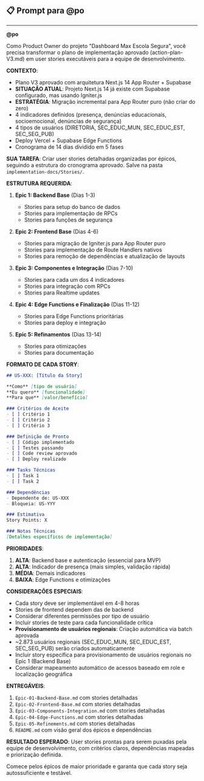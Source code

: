 ## 📋 **Prompt para @po**

---

**@po**

Como Product Owner do projeto "Dashboard Max Escola Segura", você precisa transformar o plano de implementação aprovado (action-plan-V3.md) em user stories executáveis para a equipe de desenvolvimento.

**CONTEXTO**: 
- Plano V3 aprovado com arquitetura Next.js 14 App Router + Supabase
- **SITUAÇÃO ATUAL**: Projeto Next.js 14 já existe com Supabase configurado, mas usando Igniter.js
- **ESTRATÉGIA**: Migração incremental para App Router puro (não criar do zero)
- 4 indicadores definidos (presença, denúncias educacionais, socioemocional, denúncias de segurança)
- 4 tipos de usuários (DIRETORIA, SEC_EDUC_MUN, SEC_EDUC_EST, SEC_SEG_PUB)
- Deploy Vercel + Supabase Edge Functions
- Cronograma de 14 dias dividido em 5 fases

**SUA TAREFA**:
Criar user stories detalhadas organizadas por épicos, seguindo a estrutura do cronograma aprovado. Salve na pasta `implementation-docs/Stories/`.

**ESTRUTURA REQUERIDA**:

1. **Epic 1: Backend Base** (Dias 1-3)
   - Stories para setup do banco de dados
   - Stories para implementação de RPCs
   - Stories para funções de segurança

2. **Epic 2: Frontend Base** (Dias 4-6) 
   - Stories para migração de Igniter.js para App Router puro
   - Stories para implementação de Route Handlers nativos
   - Stories para remoção de dependências e atualização de layouts

3. **Epic 3: Componentes e Integração** (Dias 7-10)
   - Stories para cada um dos 4 indicadores
   - Stories para integração com RPCs
   - Stories para Realtime updates

4. **Epic 4: Edge Functions e Finalização** (Dias 11-12)
   - Stories para Edge Functions prioritárias
   - Stories para deploy e integração

5. **Epic 5: Refinamentos** (Dias 13-14)
   - Stories para otimizações
   - Stories para documentação

**FORMATO DE CADA STORY**:
```markdown
## US-XXX: [Título da Story]

**Como** [tipo de usuário]  
**Eu quero** [funcionalidade]  
**Para que** [valor/benefício]

### Critérios de Aceite
- [ ] Critério 1
- [ ] Critério 2
- [ ] Critério 3

### Definição de Pronto
- [ ] Código implementado
- [ ] Testes passando
- [ ] Code review aprovado
- [ ] Deploy realizado

### Tasks Técnicas
- [ ] Task 1
- [ ] Task 2

### Dependências
- Dependente de: US-XXX
- Bloqueia: US-YYY

### Estimativa
Story Points: X

### Notas Técnicas
[Detalhes específicos de implementação]
```

**PRIORIDADES**:
1. **ALTA**: Backend base e autenticação (essencial para MVP)
2. **ALTA**: Indicador de presença (mais simples, validação rápida)
3. **MÉDIA**: Demais indicadores 
4. **BAIXA**: Edge Functions e otimizações

**CONSIDERAÇÕES ESPECIAIS**:
- Cada story deve ser implementável em 4-8 horas
- Stories de frontend dependem das de backend
- Considerar diferentes permissões por tipo de usuário
- Incluir stories de teste para cada funcionalidade crítica
- **Provisionamento de usuários regionais**: Criação automática via batch aprovada
- ~2.873 usuários regionais (SEC_EDUC_MUN, SEC_EDUC_EST, SEC_SEG_PUB) serão criados automaticamente
- Incluir story específica para provisionamento de usuários regionais no Epic 1 (Backend Base)
- Considerar mapeamento automático de acessos baseado em role e localização geográfica

**ENTREGÁVEIS**:
1. `Epic-01-Backend-Base.md` com stories detalhadas
2. `Epic-02-Frontend-Base.md` com stories detalhadas  
3. `Epic-03-Components-Integration.md` com stories detalhadas
4. `Epic-04-Edge-Functions.md` com stories detalhadas
5. `Epic-05-Refinements.md` com stories detalhadas
6. `README.md` com visão geral dos épicos e dependências

**RESULTADO ESPERADO**: 
User stories prontas para serem puxadas pela equipe de desenvolvimento, com critérios claros, dependências mapeadas e priorização definida.

Comece pelos épicos de maior prioridade e garanta que cada story seja autossuficiente e testável.